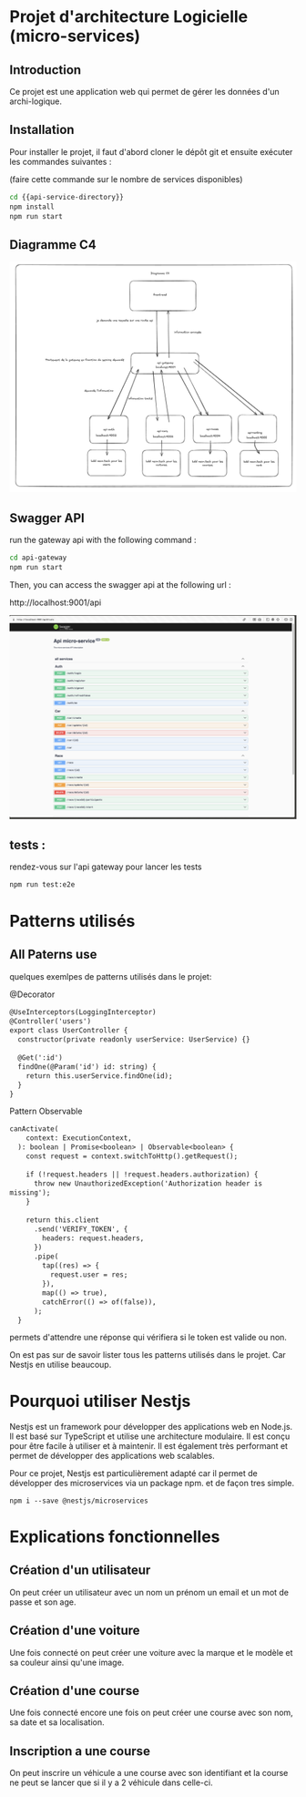 # Projet d'architecture Logicielle (micro-services)

## Introduction

Ce projet est une application web qui permet de gérer les données d'un archi-logique.

## Installation

Pour installer le projet, il faut d'abord cloner le dépôt git et ensuite exécuter les commandes suivantes :

(faire cette commande sur le nombre de services disponibles)
```bash
cd {{api-service-directory}}
npm install
npm run start
```

## Diagramme C4

![img](assets/diagrammeC4.png)

## Swagger API

run the gateway api with the following command :

```bash
cd api-gateway
npm run start
```

Then, you can access the swagger api at the following url :

http://localhost:9001/api

![img](assets/SwaggerApi.png)

## tests : 
rendez-vous sur l'api gateway pour lancer les tests

```bash
npm run test:e2e
```

# Patterns utilisés


## All Paterns use

quelques exemlpes de patterns utilisés dans le projet: 

@Decorator
```
@UseInterceptors(LoggingInterceptor)
@Controller('users')
export class UserController {
  constructor(private readonly userService: UserService) {}

  @Get(':id')
  findOne(@Param('id') id: string) {
    return this.userService.findOne(id);
  }
}
```

Pattern Observable
```
canActivate(
    context: ExecutionContext,
  ): boolean | Promise<boolean> | Observable<boolean> {
    const request = context.switchToHttp().getRequest();

    if (!request.headers || !request.headers.authorization) {
      throw new UnauthorizedException('Authorization header is missing');
    }

    return this.client
      .send('VERIFY_TOKEN', {
        headers: request.headers,
      })
      .pipe(
        tap((res) => {
          request.user = res;
        }),
        map(() => true),
        catchError(() => of(false)),
      );
  }
```
permets d'attendre une réponse qui vérifiera si le token est valide ou non.

On est pas sur de savoir lister tous les patterns utilisés dans le projet.
Car Nestjs en utilise beaucoup.


# Pourquoi utiliser Nestjs

Nestjs est un framework pour développer des applications web en Node.js.
Il est basé sur TypeScript et utilise une architecture modulaire.
Il est conçu pour être facile à utiliser et à maintenir.
Il est également très performant et permet de développer des applications web scalables.

Pour ce projet, Nestjs est particulièrement adapté car il permet de développer des microservices via un package npm.
et de façon tres simple.

```
npm i --save @nestjs/microservices
```

# Explications fonctionnelles 

## Création d'un utilisateur 

On peut créer un utilisateur avec un nom un prénom un email et un mot de passe et son age.

## Création d'une voiture

Une fois connecté on peut créer une voiture avec la marque et le modèle et sa couleur ainsi qu'une image.

## Création d'une course

Une fois connecté encore une fois on peut créer une course avec son nom, sa date et sa localisation.

## Inscription a une course

On peut inscrire un véhicule a une course avec son identifiant et la course ne peut se lancer que si il y a 2 véhicule dans celle-ci.
